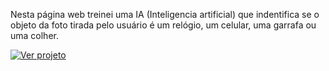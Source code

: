   Nesta página web treinei uma IA (Inteligencia artificial) que indentifica se o objeto da foto tirada pelo usuário é um relógio, um celular, uma garrafa ou uma colher.

  [![Ver
projeto](https://img.shields.io/badge/Ver_projeto-black?style=for-the-badge&logoColor=white)](https://felipebyjus2.github.io/C104/)
  
